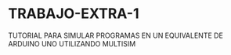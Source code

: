 # TRABAJO-EXTRA-1
TUTORIAL PARA SIMULAR PROGRAMAS EN UN EQUIVALENTE DE ARDUINO UNO UTILIZANDO MULTISIM
